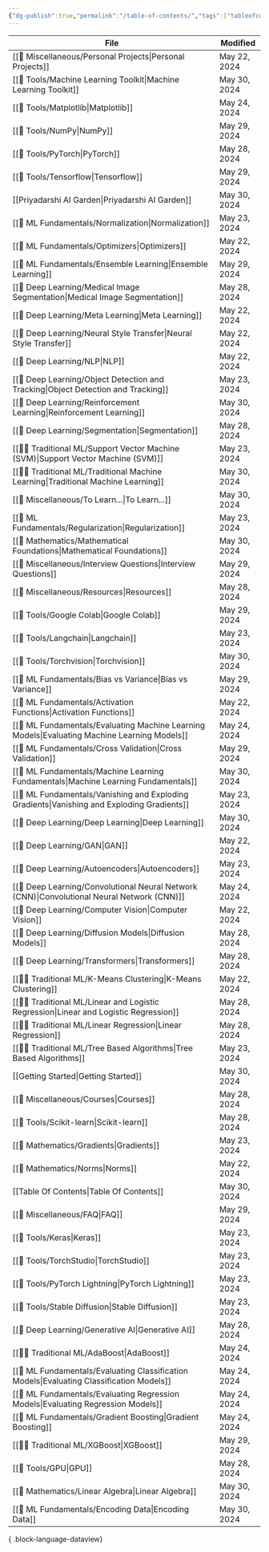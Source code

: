 ```yaml
---
{"dg-publish":true,"permalink":"/table-of-contents/","tags":["tableofcontents","toc"],"noteIcon":"2","updated":"2024-05-30T16:33:40.072+05:30"}
---
```



| File                                                                                             | Modified     |
| ------------------------------------------------------------------------------------------------ | ------------ |
| [[🍭 Miscellaneous/Personal Projects\|Personal Projects]]                                     | May 22, 2024 |
| [[🧰 Tools/Machine Learning Toolkit\|Machine Learning Toolkit]]                               | May 30, 2024 |
| [[🧰 Tools/Matplotlib\|Matplotlib]]                                                           | May 24, 2024 |
| [[🧰 Tools/NumPy\|NumPy]]                                                                     | May 29, 2024 |
| [[🧰 Tools/PyTorch\|PyTorch]]                                                                 | May 28, 2024 |
| [[🧰 Tools/Tensorflow\|Tensorflow]]                                                           | May 29, 2024 |
| [[Priyadarshi AI Garden\|Priyadarshi AI Garden]]                                              | May 30, 2024 |
| [[🧒 ML Fundamentals/Normalization\|Normalization]]                                           | May 23, 2024 |
| [[🧒 ML Fundamentals/Optimizers\|Optimizers]]                                                 | May 22, 2024 |
| [[🧒 ML Fundamentals/Ensemble Learning\|Ensemble Learning]]                                   | May 29, 2024 |
| [[🤖 Deep Learning/Medical Image Segmentation\|Medical Image Segmentation]]                   | May 28, 2024 |
| [[🤖 Deep Learning/Meta Learning\|Meta Learning]]                                             | May 22, 2024 |
| [[🤖 Deep Learning/Neural Style Transfer\|Neural Style Transfer]]                             | May 22, 2024 |
| [[🤖 Deep Learning/NLP\|NLP]]                                                                 | May 22, 2024 |
| [[🤖 Deep Learning/Object Detection and Tracking\|Object Detection and Tracking]]             | May 23, 2024 |
| [[🤖 Deep Learning/Reinforcement Learning\|Reinforcement Learning]]                           | May 30, 2024 |
| [[🤖 Deep Learning/Segmentation\|Segmentation]]                                               | May 28, 2024 |
| [[🧑‍🏫 Traditional ML/Support Vector Machine (SVM)\|Support Vector Machine (SVM)]]           | May 23, 2024 |
| [[🧑‍🏫 Traditional ML/Traditional Machine Learning\|Traditional Machine Learning]]           | May 30, 2024 |
| [[🍭 Miscellaneous/To Learn...\|To Learn...]]                                                 | May 30, 2024 |
| [[🧒 ML Fundamentals/Regularization\|Regularization]]                                         | May 23, 2024 |
| [[🔢 Mathematics/Mathematical Foundations\|Mathematical Foundations]]                         | May 30, 2024 |
| [[🍭 Miscellaneous/Interview Questions\|Interview Questions]]                                 | May 29, 2024 |
| [[🍭 Miscellaneous/Resources\|Resources]]                                                     | May 28, 2024 |
| [[🧰 Tools/Google Colab\|Google Colab]]                                                       | May 29, 2024 |
| [[🧰 Tools/Langchain\|Langchain]]                                                             | May 23, 2024 |
| [[🧰 Tools/Torchvision\|Torchvision]]                                                         | May 30, 2024 |
| [[🧒 ML Fundamentals/Bias vs Variance\|Bias vs Variance]]                                     | May 29, 2024 |
| [[🧒 ML Fundamentals/Activation Functions\|Activation Functions]]                             | May 22, 2024 |
| [[🧒 ML Fundamentals/Evaluating Machine Learning Models\|Evaluating Machine Learning Models]] | May 24, 2024 |
| [[🧒 ML Fundamentals/Cross Validation\|Cross Validation]]                                     | May 29, 2024 |
| [[🧒 ML Fundamentals/Machine Learning Fundamentals\|Machine Learning Fundamentals]]           | May 30, 2024 |
| [[🧒 ML Fundamentals/Vanishing and Exploding Gradients\|Vanishing and Exploding Gradients]]   | May 23, 2024 |
| [[🤖 Deep Learning/Deep Learning\|Deep Learning]]                                             | May 30, 2024 |
| [[🤖 Deep Learning/GAN\|GAN]]                                                                 | May 22, 2024 |
| [[🤖 Deep Learning/Autoencoders\|Autoencoders]]                                               | May 23, 2024 |
| [[🤖 Deep Learning/Convolutional Neural Network (CNN)\|Convolutional Neural Network (CNN)]]   | May 24, 2024 |
| [[🤖 Deep Learning/Computer Vision\|Computer Vision]]                                         | May 22, 2024 |
| [[🤖 Deep Learning/Diffusion Models\|Diffusion Models]]                                       | May 28, 2024 |
| [[🤖 Deep Learning/Transformers\|Transformers]]                                               | May 28, 2024 |
| [[🧑‍🏫 Traditional ML/K-Means Clustering\|K-Means Clustering]]                               | May 22, 2024 |
| [[🧑‍🏫 Traditional ML/Linear and Logistic Regression\|Linear and Logistic Regression]]       | May 28, 2024 |
| [[🧑‍🏫 Traditional ML/Linear Regression\|Linear Regression]]                                 | May 28, 2024 |
| [[🧑‍🏫 Traditional ML/Tree Based Algorithms\|Tree Based Algorithms]]                         | May 23, 2024 |
| [[Getting Started\|Getting Started]]                                                          | May 30, 2024 |
| [[🍭 Miscellaneous/Courses\|Courses]]                                                         | May 28, 2024 |
| [[🧰 Tools/Scikit-learn\|Scikit-learn]]                                                       | May 28, 2024 |
| [[🔢 Mathematics/Gradients\|Gradients]]                                                       | May 23, 2024 |
| [[🔢 Mathematics/Norms\|Norms]]                                                               | May 22, 2024 |
| [[Table Of Contents\|Table Of Contents]]                                                      | May 30, 2024 |
| [[🍭 Miscellaneous/FAQ\|FAQ]]                                                                 | May 29, 2024 |
| [[🧰 Tools/Keras\|Keras]]                                                                     | May 23, 2024 |
| [[🧰 Tools/TorchStudio\|TorchStudio]]                                                         | May 23, 2024 |
| [[🧰 Tools/PyTorch Lightning\|PyTorch Lightning]]                                             | May 23, 2024 |
| [[🧰 Tools/Stable Diffusion\|Stable Diffusion]]                                               | May 23, 2024 |
| [[🤖 Deep Learning/Generative AI\|Generative AI]]                                             | May 28, 2024 |
| [[🧑‍🏫 Traditional ML/AdaBoost\|AdaBoost]]                                                   | May 24, 2024 |
| [[🧒 ML Fundamentals/Evaluating Classification Models\|Evaluating Classification Models]]     | May 24, 2024 |
| [[🧒 ML Fundamentals/Evaluating Regression Models\|Evaluating Regression Models]]             | May 24, 2024 |
| [[🧒 ML Fundamentals/Gradient Boosting\|Gradient Boosting]]                                   | May 24, 2024 |
| [[🧑‍🏫 Traditional ML/XGBoost\|XGBoost]]                                                     | May 29, 2024 |
| [[🧰 Tools/GPU\|GPU]]                                                                         | May 28, 2024 |
| [[🔢 Mathematics/Linear Algebra\|Linear Algebra]]                                             | May 30, 2024 |
| [[🧒 ML Fundamentals/Encoding Data\|Encoding Data]]                                           | May 30, 2024 |

{ .block-language-dataview}

